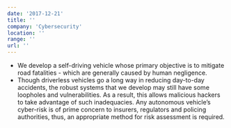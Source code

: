 ```yaml
---
date: '2017-12-21'
title: ''
company: 'Cybersecurity'
location: ''
range: ''
url: ''
---
```


- We develop a self-driving vehicle whose primary objective is to mitigate road fatalities - which are generally caused by human negligence.
- Though driverless vehicles go a long way in reducing day-to-day accidents, the robust systems that we develop may still have some loopholes and vulnerabilities. As a result, this allows malicious hackers to take advantage of such inadequacies. Any autonomous vehicle’s cyber-risk is of prime concern to insurers, regulators and policing authorities, thus, an appropriate method for risk assessment is required.
